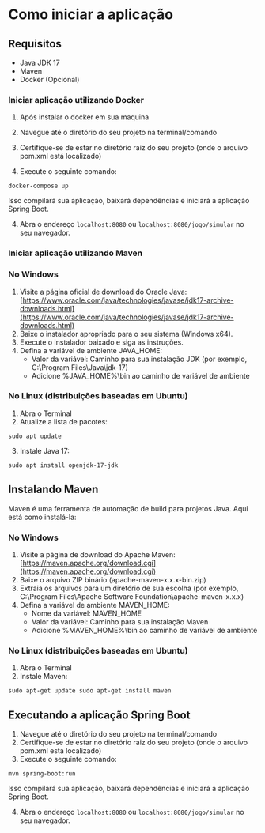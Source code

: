 # Como iniciar a aplicação

## Requisitos
- Java JDK 17
- Maven
- Docker (Opcional)

### Iniciar aplicação utilizando Docker

1. Após instalar o docker em sua maquina

1.  Navegue até o diretório do seu projeto na terminal/comando
2.  Certifique-se de estar no diretório raiz do seu projeto (onde o arquivo pom.xml está localizado)
3.  Execute o seguinte comando:

`docker-compose up`

Isso compilará sua aplicação, baixará dependências e iniciará a aplicação Spring Boot.

4. Abra o endereço `localhost:8080` ou `localhost:8080/jogo/simular` no seu navegador.

### Iniciar aplicação utilizando Maven
### No Windows

1.  Visite a página oficial de download do Oracle Java: [https://www.oracle.com/java/technologies/javase/jdk17-archive-downloads.html](https://www.oracle.com/java/technologies/javase/jdk17-archive-downloads.html)
2.  Baixe o instalador apropriado para o seu sistema (Windows x64).
3.  Execute o instalador baixado e siga as instruções.
4.  Defina a variável de ambiente JAVA\_HOME:
    -   Valor da variável: Caminho para sua instalação JDK (por exemplo, C:\\Program Files\\Java\\jdk-17)
    -   Adicione %JAVA\_HOME%\\bin ao caminho de variável de ambiente

### No Linux (distribuições baseadas em Ubuntu)

1.  Abra o Terminal
2.  Atualize a lista de pacotes:

`sudo apt update`

3.  Instale Java 17:

`sudo apt install openjdk-17-jdk`

## Instalando Maven

Maven é uma ferramenta de automação de build para projetos Java. Aqui está como instalá-la:

### No Windows

1.  Visite a página de download do Apache Maven: [https://maven.apache.org/download.cgi](https://maven.apache.org/download.cgi)
2.  Baixe o arquivo ZIP binário (apache-maven-x.x.x-bin.zip)
3.  Extraia os arquivos para um diretório de sua escolha (por exemplo, C:\\Program Files\\Apache Software Foundation\\apache-maven-x.x.x)
4.  Defina a variável de ambiente MAVEN\_HOME:
    -   Nome da variável: MAVEN\_HOME
    -   Valor da variável: Caminho para sua instalação Maven
    -   Adicione %MAVEN\_HOME%\\bin ao caminho de variável de ambiente

### No Linux (distribuições baseadas em Ubuntu)

1.  Abra o Terminal
2.  Instale Maven:

`sudo apt-get update sudo apt-get install maven`

## Executando a aplicação Spring Boot

1.  Navegue até o diretório do seu projeto na terminal/comando
2.  Certifique-se de estar no diretório raiz do seu projeto (onde o arquivo pom.xml está localizado)
3.  Execute o seguinte comando:

`mvn spring-boot:run`

Isso compilará sua aplicação, baixará dependências e iniciará a aplicação Spring Boot.

4. Abra o endereço `localhost:8080` ou `localhost:8080/jogo/simular` no seu navegador.
